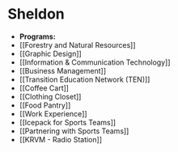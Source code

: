 # Sheldon
- **Programs:**
- [[Forestry and Natural Resources]] 
- [[Graphic Design]] 
- [[Information & Communication Technology]] 
- [[Business Management]] 
- [[Transition Education Network (TEN)]]
- [[Coffee Cart]]
- [[Clothing Closet]]
- [[Food Pantry]]
- [[Work Experience]] 
- [[Icepack for Sports Teams]] 
- [[Partnering with Sports Teams]] 
- [[KRVM - Radio Station]] 

